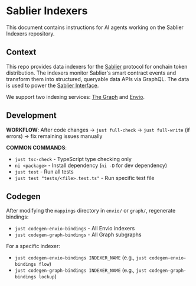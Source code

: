 # Sablier Indexers

This document contains instructions for AI agents working on the Sablier Indexers repository.

## Context

This repo provides data indexers for the [Sablier](https://sablier.com) protocol for onchain token distribution. The
indexers monitor Sablier's smart contract events and transform them into structured, queryable data APIs via GraphQL.
The data is used to power the [Sablier Interface](https://app.sablier.com).

We support two indexing services: [The Graph](https://thegraph.com) and [Envio](https://envio.dev).

## Development

**WORKFLOW**: After code changes → `just full-check` → `just full-write` (if errors) → fix remaining issues manually

**COMMON COMMANDS**:

- `just tsc-check` - TypeScript type checking only
- `ni <package>` - Install dependency (`ni -D` for dev dependency)
- `just test` - Run all tests
- `just test "tests/<file>.test.ts"` - Run specific test file

## Codegen

After modifying the `mappings` directory in `envio/` or `graph/`, regenerate bindings:

- `just codegen-envio-bindings` - All Envio indexers
- `just codegen-graph-bindings` - All Graph subgraphs

For a specific indexer:

- `just codegen-envio-bindings INDEXER_NAME` (e.g., `just codegen-envio-bindings flow`)
- `just codegen-graph-bindings INDEXER_NAME` (e.g., `just codegen-graph-bindings lockup`)

